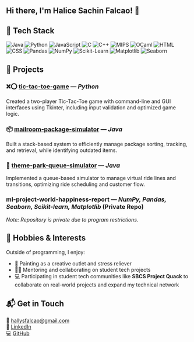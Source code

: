## Hi there, I'm Halice Sachin Falcao! 👋

## 🧰 Tech Stack
![Java](https://img.shields.io/badge/Java-blue?logo=java)
![Python](https://img.shields.io/badge/Python-yellow?logo=python)
![JavaScript](https://img.shields.io/badge/JavaScript-black?logo=javascript)
![C](https://img.shields.io/badge/C-lightgrey?logo=c)
![C++](https://img.shields.io/badge/C++-00599C?logo=cplusplus)
![MIPS](https://img.shields.io/badge/MIPS-323330?logo=verilog)
![OCaml](https://img.shields.io/badge/OCaml-ED8B00?logo=ocaml)
![HTML](https://img.shields.io/badge/HTML-red?logo=html5)
![CSS](https://img.shields.io/badge/CSS-blue?logo=css3)
![Pandas](https://img.shields.io/badge/Pandas-150458?logo=pandas)
![NumPy](https://img.shields.io/badge/NumPy-013243?logo=numpy)
![Scikit-Learn](https://img.shields.io/badge/Scikit--Learn-F7931E?logo=scikit-learn)
![Matplotlib](https://img.shields.io/badge/Matplotlib-ffffff?logo=matplotlib)
![Seaborn](https://img.shields.io/badge/Seaborn-3776AB?logo=python)

## 📌 Projects
### ❌⭕ [tic-tac-toe-game](https://github.com/Halicefalcao/TicTacToe-Game) — *Python*  
Created a two-player Tic-Tac-Toe game with command-line and GUI interfaces using Tkinter, including input validation and optimized game logic.

### 📦 [mailroom-package-simulator](https://github.com/Halicefalcao/Mailroom-Package-Management-Simulator) — *Java*  
Built a stack-based system to efficiently manage package sorting, tracking, and retrieval, while identifying outdated items.

### 🎢 [theme-park-queue-simulator](https://github.com/Halicefalcao/Theme-Park-System-Simulator-) — *Java*  
Implemented a queue-based simulator to manage virtual ride lines and transitions, optimizing ride scheduling and customer flow.

### ml-project-world-happiness-report — *NumPy, Pandas, Seaborn, Scikit-learn, Matplotlib* (Private Repo)  
*Note: Repository is private due to program restrictions.*

## 💬 Hobbies & Interests
Outside of programming, I enjoy:  
- 🎨 Painting as a creative outlet and stress reliever  
- 👩‍💻 Mentoring and collaborating on student tech projects  
- 💻 Participating in student tech communities like **SBCS Project Quack** to collaborate on real-world projects and expand my technical network

## 📬 Get in Touch  
📧 hallysfalcao@gmail.com  
🔗 [LinkedIn](https://www.linkedin.com/in/halicefalcao)  
💻 [GitHub](https://github.com/Halicefalcao)
